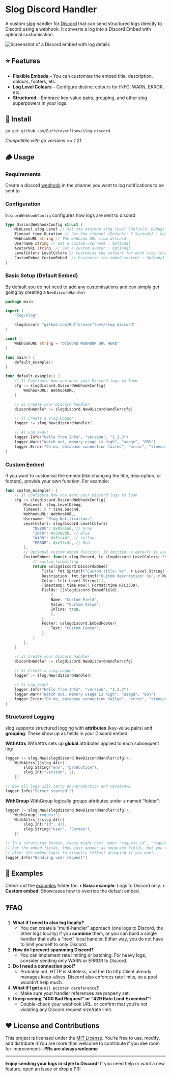 # Slog Discord Handler

A custom [slog](https://pkg.go.dev/log/slog) handler for [Discord](https://discord.com) that can send structured logs directly to Discord using a webhook. It converts a log into a Discord Embed with optional customisation.

![Screenshot of a Discord embed with log details](./images/example.png)

## ⭐️ Features
- **Flexible Embeds** – You can customise the embed title, description, colours, footers, etc.
- **Log Level Colours** – Configure distinct colours for INFO, WARN, ERROR, etc.
- **Structured** – Embrace key-value pairs, grouping, and other slog superpowers in your logs.

## 🚀 Install
```
go get github.com/Bufferoverflovv/slog-discord
```
*Compatible with go versions >= 1.21*

## 🪵 Usage
### Requirements 
Create a discord [webhook](https://support.discord.com/hc/en-us/articles/228383668-Intro-to-Webhooks) in the channel you want to log notifications to be sent to
### Configuration 
`DiscordWebhookConfig` configures how logs are sent to discord
```go
type DiscordWebhookConfig struct {
    MinLevel slog.Level // Set the minimum slog level (Default: Debug) : Optional
    Timeout time.Duration // Set the timeout (Default: 5 Seconds) : Optional
    WebhookURL string // The webhook URL from discord 
    Username string // Set a custom username : Optional
    AvatarURL string  // Set a custom avatar : Optional
    LevelColors LevelColors // Customise the colours for each slog level : Optional
    CustomEmbed CustomEmbed  // Customise the embed content : Optional
}
```
### Basic Setup (Default Embed)
By default you do not need to add any customisations and can simply get going by creating a `NewDiscordHandler` 
```go
package main

import (
    "log/slog"

    slogdiscord "github.com/Bufferoverflovv/slog-discord"
)

const (
    WebhookURL string = "DISCORD WEBHOOK URL HERE"
)

func main() {
    default_example()
}

func default_example() {
    // 1) Configure how you want your Discord logs to look
    cfg := slogdiscord.DiscordWebhookConfig{
        WebhookURL: WebhookURL,
    }

    // 2) Create your Discord handler
    discordHandler := slogdiscord.NewDiscordHandler(cfg)

    // 3) Create a slog.Logger
    logger := slog.New(discordHandler)

    // 4) Log away!
    logger.Info("Hello from Info", "version", "1.2.3")
    logger.Warn("Watch out, memory usage is high", "usage", "85%")
    logger.Error("Oh no, database connection failed", "error", "timeout")
}
```
### Custom Embed 
If you want to customise the embed (like changing the title, description, or footers), provide your own function. For example:
```go
func custom_example() {
    // 1) Configure how you want your Discord logs to look
    cfg := slogdiscord.DiscordWebhookConfig{
        MinLevel: slog.LevelDebug,
        Timeout: 5 * time.Second,
        WebhookURL: WebhookURL,
        Username: "Slog Notifications",
        LevelColors: slogdiscord.LevelColors{
            "DEBUG": 0x95a5a6, // Gray
            "INFO": 0x3498db, // Blue
            "WARN": 0xf1c40f, // Yellow
            "ERROR": 0xe74c3c, // Red
        },
        // Optional custom embed function. If omitted, a default is used.
        CustomEmbed: func(r slog.Record, lc slogdiscord.LevelColors) *slogdiscord.DiscordEmbed {
            // custom formatting
            return &slogdiscord.DiscordEmbed{
                Title: fmt.Sprintf("Custom title: %s", r.Level.String()),
                Description: fmt.Sprintf("Custom description: %s", r.Message),
                Color: lc[r.Level.String()],
                Timestamp: time.Now().Format(time.RFC3339),
                Fields: []slogdiscord.EmbedField{
                    {
                    Name: "Custom Field",
                    Value: "Custom Value",
                    Inline: true,
                    },
                },
                Footer: &slogdiscord.EmbedFooter{
                    Text: "Custom Footer",
                },
            }
        },
    }

    // 3) Create your Discord handler
    discordHandler := slogdiscord.NewDiscordHandler(cfg)
        
    // 4) Create a slog.Logger
    logger := slog.New(discordHandler)

    // 5) Log away!
    logger.Info("Hello from Info", "version", "1.2.3")
    logger.Warn("Watch out, memory usage is high", "usage", "85%")
    logger.Error("Oh no, database connection failed", "error", "timeout")
}
```

### Structured Logging
slog supports structured logging with **attributes** (key-value pairs) and **grouping**. These show up as fields in your Discord embed.

**WithAttrs**
WithAttrs sets up **global** attributes applied to each subsequent log:
```go
logger := slog.New(slogdiscord.NewDiscordHandler(cfg)).
    WithAttrs([]slog.Attr{
        slog.String("env", "production"),
        slog.Int("version", 2),
    })

// Now all logs will carry env=production and version=2
logger.Info("Server started!")
```

**WithGroup**
WithGroup logically groups attributes under a named “folder”:
```go
logger := slog.New(slogdiscord.NewDiscordHandler(cfg)).
    WithGroup("request").
    WithAttrs([]slog.Attr{
        slog.Int("id", 42),
        slog.String("user", "Jordan"),
    })

// In a structured format, these might nest under "request.id", "request.user"
// For the embed fields, they just appear as separate fields, but you could
// alter the embed logic to visually reflect grouping if you want.
logger.Info("Handling user request")
```

## 📝 Examples 
Check out the [examples](./examples) folder for:
• **Basic example**: Logs to Discord only.
• **Custom embed**: Showcases how to override the default embed.

## ❓FAQ
1. **What if I need to also log locally?**
	- You can create a “multi-handler” approach (one logs to Discord, the other logs locally) if you **combine** them, or you can build a single handler that calls a “next” local handler. Either way, you do not have to limit yourself to only Discord.
2. **How do I prevent spamming Discord?**
	- You can implement rate limiting or batching. For heavy logs, consider sending only WARN or ERROR to Discord.
3. **Do I need a connection pool?**
	- Probably not. HTTP is stateless, and the Go http.Client already manages keep-alives. Discord also enforces rate limits, so a pool wouldn’t help much.
5. **What if I get a** `nil pointer dereference`**?**
	- Make sure your handler references are properly set. 
1. **I keep seeing “400 Bad Request” or "429 Rate Limit Exceeded"!**
	- Double-check your webhook URL, or confirm that you’re not violating any Discord request size/rate limit.
## ❤️ License and Contributions
This project is licensed under the [MIT License](LICENSE). You’re free to use, modify, and distribute it.You are more than welcome to  contribute if you see room for improvement—**PRs are always welcome**

---
**Enjoy sending your logs in style to Discord!** If you need help or want a new feature, open an issue or drop a PR!
